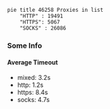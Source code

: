 
```mermaid
pie title 46258 Proxies in list
    "HTTP" : 19491
    "HTTPS": 5067
    "SOCKS" : 26086
```

### Some Info
#### Average Timeout

- mixed: 3.2s
- http: 1.2s
- https: 8.4s
- socks: 4.7s